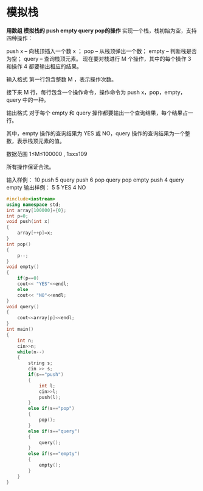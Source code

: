 # 模拟栈
**用数组 模拟栈的 push empty query pop的操作**
实现一个栈，栈初始为空，支持四种操作：

push x – 向栈顶插入一个数 x
；
pop – 从栈顶弹出一个数；
empty – 判断栈是否为空；
query – 查询栈顶元素。
现在要对栈进行 M
 个操作，其中的每个操作 3
 和操作 4
 都要输出相应的结果。

输入格式
第一行包含整数 M
，表示操作次数。

接下来 M
 行，每行包含一个操作命令，操作命令为 push x，pop，empty，query 中的一种。

输出格式
对于每个 empty 和 query 操作都要输出一个查询结果，每个结果占一行。

其中，empty 操作的查询结果为 YES 或 NO，query 操作的查询结果为一个整数，表示栈顶元素的值。

数据范围
1≤M≤100000
,
1≤x≤109

所有操作保证合法。

输入样例：
10
push 5
query
push 6
pop
query
pop
empty
push 4
query
empty
输出样例：
5
5
YES
4
NO


```cpp
#include<iostream>
using namespace std;
int array[100000]={0};
int p=0;
void push(int x)
{
    array[++p]=x;
}
int pop()
{
    p--;
}
void empty()
{
    if(p==0)
    cout<< "YES"<<endl;
    else
    cout<< "NO"<<endl;
}
void query()
{
    cout<<array[p]<<endl;
}
int main()
{
    int n;
    cin>>n;
    while(n--)
    {
        string s;
        cin >> s;
        if(s=="push")
        {
            int l;
            cin>>l;
            push(l);
        }
        else if(s=="pop")
        {
            pop();
        }
        else if(s=="query")
        {
            query();
        }
        else if(s=="empty")
        {
            empty();
        }
    }
}
```